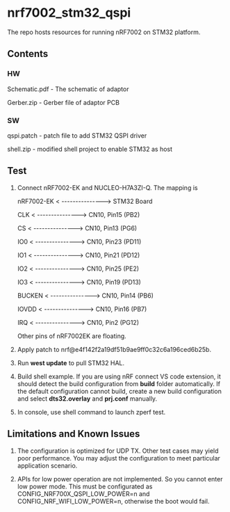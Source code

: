 # nrf7002_stm32_qspi

The repo hosts resources for running nRF7002 on STM32 platform.

## Contents
### HW
Schematic.pdf - The schematic of adaptor

Gerber.zip - Gerber file of adaptor PCB

### SW 
qspi.patch - patch file to add STM32 QSPI driver

shell.zip - modified shell project to enable STM32 as host

## Test
1. Connect nRF7002-EK and NUCLEO-H7A3ZI-Q. The mapping is
   
   nRF7002-EK < ---------------> STM32 Board
   
   CLK        < ---------------> CN10, Pin15 (PB2)
   
   CS         < ---------------> CN10, Pin13 (PG6)
   
   IO0        < ---------------> CN10, Pin23 (PD11)
   
   IO1        < ---------------> CN10, Pin21 (PD12)
   
   IO2        < ---------------> CN10, Pin25 (PE2)
   
   IO3        < ---------------> CN10, Pin19 (PD13)
   
   BUCKEN     < ---------------> CN10, Pin14 (PB6)
   
   IOVDD      < ---------------> CN10, Pin16 (PB7)
   
   IRQ        < ---------------> CN10, Pin2  (PG12)

     Other pins of nRF7002EK are floating.

2. Apply patch to nrf@e4f142f2a19df51b9ae9ff0c32c6a196ced6b25b.

3. Run **west update** to pull STM32 HAL.

4. Build shell example. If you are using nRF connect VS code extension, it should detect the build configuration from **build** folder automatically. If the default configuration cannot build, create a new build configuration and select **dts32.overlay** and **prj.conf** manually.

5. In console, use shell command to launch zperf test.

## Limitations and Known Issues
1. The configuration is optimized for UDP TX. Other test cases may yield poor performance. You may adjust the configuration to meet particular application scenario.

2. APIs for low power operation are not implemented. So you cannot enter low power mode. This must be configurated as CONFIG_NRF700X_QSPI_LOW_POWER=n and CONFIG_NRF_WIFI_LOW_POWER=n, otherwise the boot would fail.
